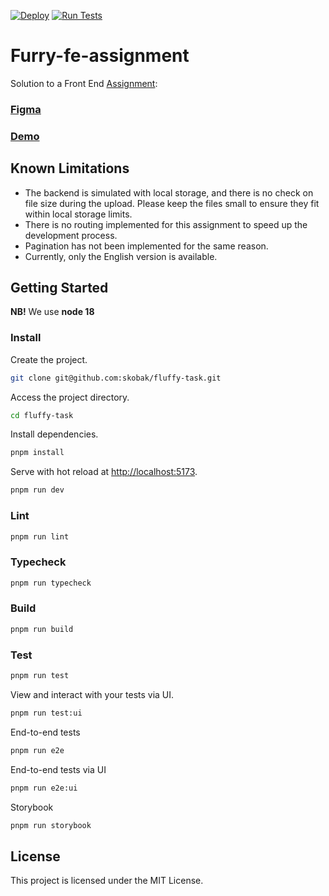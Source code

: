 [![Deploy](https://github.com/skobak/fluffy-task/actions/workflows/deploy.yml/badge.svg)](https://github.com/skobak/fluffy-task/actions/workflows/deploy.yml)
[![Run Tests](https://github.com/skobak/fluffy-task/actions/workflows/run-unit-e2e-test-on-main-pr.yml/badge.svg)](https://github.com/skobak/fluffy-task/actions/workflows/run-unit-e2e-test-on-main-pr.yml)

# Furry-fe-assignment
Solution to a Front End [Assignment](https://github.com/budbee/frontend-assignment): 


### [Figma](https://www.figma.com/file/fGxk6D5nNuOadh1lBhEd2O/FurryFirendsFE?type=design&node-id=1%3A3346&t=R1E99VqUuKJZa3Ju-1)

### [Demo](https://skobak.github.io/fluffy-task/)

## Known Limitations
- The backend is simulated with local storage, and there is no check on file size during the upload. Please keep the files small to ensure they fit within local storage limits.
- There is no routing implemented for this assignment to speed up the development process.
- Pagination has not been implemented for the same reason.
- Currently, only the English version is available.

## Getting Started

**NB!** We use **node 18**

### Install

Create the project.

```bash
git clone git@github.com:skobak/fluffy-task.git
```

Access the project directory.

```bash
cd fluffy-task
```

Install dependencies.

```bash
pnpm install
```

Serve with hot reload at <http://localhost:5173>.

```bash
pnpm run dev
```

### Lint

```bash
pnpm run lint
```

### Typecheck

```bash
pnpm run typecheck
```

### Build

```bash
pnpm run build
```

### Test

```bash
pnpm run test
```

View and interact with your tests via UI.

```bash
pnpm run test:ui
```

End-to-end tests

```bash
pnpm run e2e
```

End-to-end tests via UI

```bash
pnpm run e2e:ui
```

Storybook

```bash
pnpm run storybook
```


## License

This project is licensed under the MIT License.

